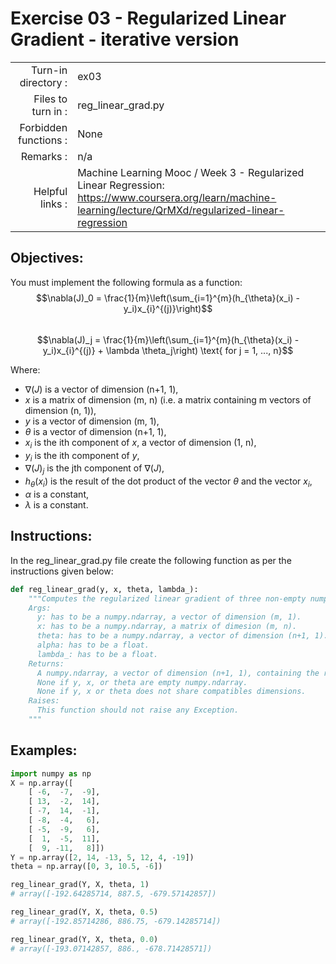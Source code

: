 # Exercise 03 - Regularized Linear Gradient - iterative version

|                         |                    |
| -----------------------:| ------------------ |
|   Turn-in directory :   |  ex03              |
|   Files to turn in :    |  reg_linear_grad.py|
|   Forbidden functions : |  None              |
|   Remarks :             |  n/a               |
|   Helpful links :       |  Machine Learning Mooc / Week 3 - Regularized Linear Regression: https://www.coursera.org/learn/machine-learning/lecture/QrMXd/regularized-linear-regression|  

## Objectives:

You must implement the following formula as a function:  
$$\nabla(J)_0 = \frac{1}{m}\left(\sum_{i=1}^{m}(h_{\theta}(x_i) - y_i)x_{i}^{(j)}\right)$$  
$$\nabla(J)_j = \frac{1}{m}\left(\sum_{i=1}^{m}(h_{\theta}(x_i) - y_i)x_{i}^{(j)} + \lambda \theta_j\right) \text{ for j = 1, ..., n}$$

Where:  
- $\nabla(J)$ is a vector of dimension (n+1, 1),
- $x$ is a matrix of dimension (m, n) (i.e. a matrix containing m vectors of dimension (n, 1)),
- $y$ is a vector of dimension (m, 1),
- $\theta$ is a vector of dimension (n+1, 1),
- $x_i$ is the ith component of $x$, a vector of dimension (1, n),
- $y_i$ is the ith component of $y$,
- $\nabla(J)_j$ is the jth component of $\nabla(J)$,
- $h_{\theta}(x_i)$ is the result of the dot product of the vector $\theta$ and the vector $x_i$,
- $\alpha$ is a constant,
- $\lambda$ is a constant.


## Instructions:

In the reg_linear_grad.py file create the following function as per the instructions given below:
```python
def reg_linear_grad(y, x, theta, lambda_):
    """Computes the regularized linear gradient of three non-empty numpy.ndarray, with two for-loop. The three arrays must have compatible dimensions.
    Args:
      y: has to be a numpy.ndarray, a vector of dimension (m, 1).
      x: has to be a numpy.ndarray, a matrix of dimesion (m, n).
      theta: has to be a numpy.ndarray, a vector of dimension (n+1, 1).
      alpha: has to be a float.
      lambda_: has to be a float.
    Returns:
      A numpy.ndarray, a vector of dimension (n+1, 1), containing the results of the formula for all j.
      None if y, x, or theta are empty numpy.ndarray.
      None if y, x or theta does not share compatibles dimensions.
    Raises:
      This function should not raise any Exception.
    """
```


## Examples:

```python
import numpy as np
X = np.array([
	[ -6,  -7,  -9],
	[ 13,  -2,  14],
	[ -7,  14,  -1],
	[ -8,  -4,   6],
	[ -5,  -9,   6],
	[  1,  -5,  11],
	[  9, -11,   8]])
Y = np.array([2, 14, -13, 5, 12, 4, -19])
theta = np.array([0, 3, 10.5, -6])

reg_linear_grad(Y, X, theta, 1)
# array([-192.64285714, 887.5, -679.57142857])

reg_linear_grad(Y, X, theta, 0.5)
# array([-192.85714286, 886.75, -679.14285714])

reg_linear_grad(Y, X, theta, 0.0)
# array([-193.07142857, 886., -678.71428571])
```
